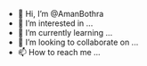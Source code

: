 - 👋 Hi, I’m @AmanBothra
- 👀 I’m interested in ...
- 🌱 I’m currently learning ...
- 💞️ I’m looking to collaborate on ...
- 📫 How to reach me ...

<!---
AmanBothra/AmanBothra is a ✨ special ✨ repository because its `README.md` (this file) appears on your GitHub profile.
You can click the Preview link to take a look at your changes.
--->
